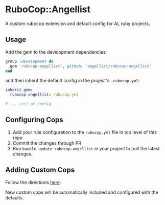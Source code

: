 # RuboCop::Angellist

A custom rubocop extension and default config for AL ruby projects.

## Usage

Add the gem to the development dependencies:

```ruby
group :development do
  gem 'rubocop-angellist', github: 'angellist/rubocop-angellist'
end
```

and then inherit the default config in the project's `.rubocop.yml`:

```yml
inherit_gem:
  rubocop-angellist: rubocop.yml

# ... rest of config
```

## Configuring Cops

1. Add your rule configuration to the `rubocop.yml` file in top level of this repo
2. Commit the changes through PR
3. Run `bundle update rubocop-angellist` in your project to pull the latest changes.

## Adding Custom Cops

Follow the directions [here](https://docs.rubocop.org/rubocop/development.html#create-a-new-cop).

New custom cops will be automatically included and configured with the defaults.
